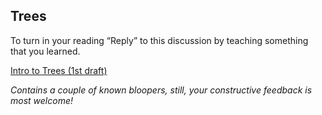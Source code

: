 ## Trees

To turn in your reading “Reply” to this discussion by teaching something that you learned.

[Intro to Trees (1st draft)](https://www.dropbox.com/s/7sl6rhaszd8p43x/read15_Trees.mp4?dl=0)

_Contains a couple of known bloopers, still, your constructive feedback is most welcome!_ 